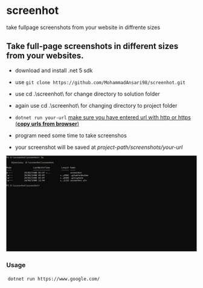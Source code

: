 # screenhot
take fullpage screenshots from your website in diffrente sizes 


## Take full-page screenshots in different sizes from your websites.



- download and install .net 5 sdk

- use `git clone https://github.com/MohammadAnsari98/screenhot.git`

- use  cd .\screenhot\ for change directory to solution folder

- again use cd .\screenhot\ for changing directory to project folder

- `dotnet run your-url`  <u>make sure you have entered url with http or https (**copy urls from browser**)</u>

- program need some time to take screenshos

- your screenshot will be saved at  *project-path/screenshots/your-url* 


![demo of application](https://github.com/MohammadAnsari98/screenhot/blob/master/Animation.gif)


### **Usage**

​	`dotnet run https://www.google.com/`

